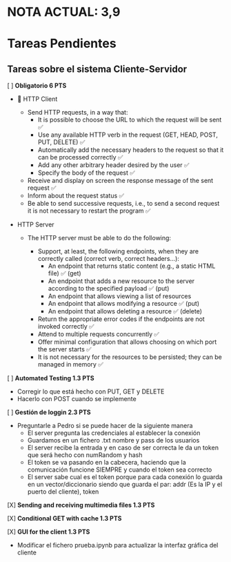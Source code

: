 # NOTA ACTUAL: 3,9

# Tareas Pendientes

## Tareas sobre el sistema Cliente-Servidor

[ ] **Obligatorio 6 PTS**  
  - 🚢 HTTP Client
    - Send HTTP requests, in a way that:
        - It is possible to choose the URL to which the request will be sent ✅
        - Use any available HTTP verb in the request (GET, HEAD, POST, PUT, DELETE) ✅
        - Automatically add the necessary headers to the request so that it can be processed correctly ✅
        - Add any other arbitrary header desired by the user ✅
        - Specify the body of the request ✅
    - Receive and display on screen the response message of the sent request ✅
    - Inform about the request status ✅
    - Be able to send successive requests, i.e., to send a second request it is not necessary to restart the program ✅

  - HTTP Server
    - The HTTP server must be able to do the following:
      
        - Support, at least, the following endpoints, when they are correctly called (correct verb, correct headers...):
            - An endpoint that returns static content (e.g., a static HTML file) ✅ (get)
            - An endpoint that adds a new resource to the server according to the specified payload ✅ (put)
            - An endpoint that allows viewing a list of resources
            - An endpoint that allows modifying a resource ✅ (put)
            - An endpoint that allows deleting a resource ✅ (delete)
        - Return the appropriate error codes if the endpoints are not invoked correctly ✅
        - Attend to multiple requests concurrently ✅
        - Offer minimal configuration that allows choosing on which port the server starts ✅
        - It is not necessary for the resources to be persisted; they can be managed in memory ✅


[ ] **Automated Testing 1.3 PTS** 

  - Corregir lo que está hecho con PUT, GET y DELETE
  - Hacerlo con POST cuando se implemente

[ ] **Gestión de loggin 2.3 PTS**

  - Preguntarle a Pedro si se puede hacer de la siguiente manera
    - El server pregunta las credenciales al establecer la conexión
    - Guardamos en un fichero .txt nombre y pass de los usuarios
    - El server recibe la entrada y en caso de ser correcta le da un token que será hecho con numRandom y hash
    - El token se va pasando en la cabecera, haciendo que la comunicación funcione SIEMPRE y cuando el token sea correcto
    - El server sabe cual es el token porque para cada conexión lo guarda en un vector/diccionario siendo que guarda el par: addr (Es la IP y el puerto del cliente), token

[X] **Sending and receiving multimedia files 1.3 PTS**

[X] **Conditional GET with cache 1.3 PTS**

[X] **GUI for the client 1.3 PTS**

  - Modificar el fichero prueba.ipynb para actualizar la interfaz gráfica del cliente
